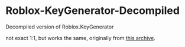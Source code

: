 # Roblox-KeyGenerator-Decompiled
Decompiled version of Roblox.KeyGenerator

not exact 1:1, but works the same, originally from [this archive](https://www.mediafire.com/file/msbfxp1ades6v9j/tools.zip/file).